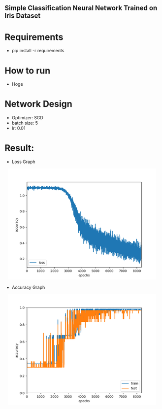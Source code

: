 ## Simple Classification Neural Network Trained on Iris Dataset

# Requirements
 - pip install -r requirements

# How to run
 - Hoge

# Network Design
 - Optimizer: SGD
 - batch size: 5
 - lr: 0.01

# Result:
 - Loss Graph

<p align="center">
   <img src="logs/loss.png", width="480">
</p>

 - Accuracy Graph

<p align="center">
   <img src="logs/acc.png", width="480">
</p>

